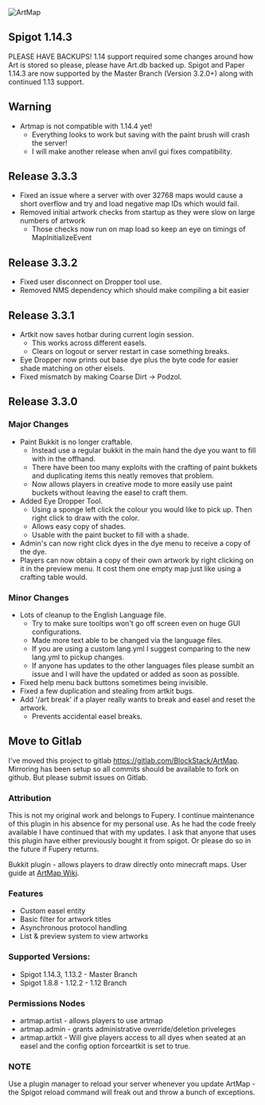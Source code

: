 ![ArtMap](http://puu.sh/kRWAF/2c81256338.jpg)

## Spigot 1.14.3
PLEASE HAVE BACKUPS! 1.14 support required some changes around how Art is stored so please, please have Art.db backed up.
Spigot and Paper 1.14.3 are now supported by the Master Branch (Version 3.2.0+) along with continued 1.13 support.

## Warning
* Artmap is not compatible with 1.14.4 yet!
    - Everything looks to work but saving with the paint brush will crash the server!
    - I will make another release when anvil gui fixes compatibility.

## Release 3.3.3
* Fixed an issue where a server with over 32768 maps would cause a short overflow and try and load negative map IDs which would fail.
* Removed initial artwork checks from startup as they were slow on large numbers of artwork
    - Those checks now run on map load so keep an eye on timings of MapInitializeEvent

## Release 3.3.2
* Fixed user disconnect on Dropper tool use.
* Removed NMS dependency which should make compiling a bit easier

## Release 3.3.1
* Artkit now saves hotbar during current login session.
    - This works across different easels.
    - Clears on logout or server restart in case something breaks.
* Eye Dropper now prints out base dye plus the byte code for easier shade matching on other eisels.
* Fixed mismatch by making Coarse Dirt -> Podzol.

## Release 3.3.0
### Major Changes
* Paint Bukkit is no longer craftable.  
    - Instead use a regular bukkit in the main hand the dye you want to fill with in the offhand.
    - There have been too many exploits with the crafting of paint bukkets and duplicating items this neatly removes that problem.
    - Now allows players in creative mode to more easily use paint buckets without leaving the easel to craft them.
* Added Eye Dropper Tool.
    - Using a sponge left click the colour you would like to pick up. Then right click to draw with the color.
    - Allows easy copy of shades.
    - Usable with the paint bucket to fill with a shade.
* Admin's can now right click dyes in the dye menu to receive a copy of the dye.
* Players can now obtain a copy of their own artwork by right clicking on it in the preview menu.  It cost them one empty map just like using a crafting table would.

### Minor Changes
* Lots of cleanup to the English Language file.
    - Try to make sure tooltips won't go off screen even on huge GUI configurations.
    - Made more text able to be changed via the language files.
    - If you are using a custom lang.yml I suggest comparing to the new lang.yml to pickup changes.
    - If anyone has updates to the other languages files please sumbit an issue and I will have the updated or added as soon as possible.
* Fixed help menu back buttons sometimes being invisible.
* Fixed a few duplication and stealing from artkit bugs.
* Add '/art break' if a player really wants to break and easel and reset the artwork.
    - Prevents accidental easel breaks.

## Move to Gitlab
I've moved this project to gitlab https://gitlab.com/BlockStack/ArtMap.  Mirroring has been setup so all commits should be available to fork on github.  But please submit issues on Gitlab.

### Attribution
This is not my original work and belongs to Fupery.  I continue maintenance of this plugin in his absence for my personal use.  As he had the code freely available I have continued that with my updates.  I ask that anyone that uses this plugin have either previously bought it from spigot.  Or please do so in the future if Fupery returns.

Bukkit plugin - allows players to draw directly onto minecraft maps. 
User guide at [ArtMap Wiki](https://gitlab.com/BlockStack/ArtMap/wikis/home).

### Features
* Custom easel entity
* Basic filter for artwork titles
* Asynchronous protocol handling
* List & preview system to view artworks

### Supported Versions:
* Spigot 1.14.3, 1.13.2  - Master Branch
* Spigot 1.8.8 - 1.12.2 - 1.12 Branch

### Permissions Nodes
* artmap.artist - allows players to use artmap
* artmap.admin - grants administrative override/deletion priveleges
* artmap.artkit - Will give players access to all dyes when seated at an easel and the config option forceartkit is set to true.

### NOTE
Use a plugin manager to reload your server whenever you update ArtMap - the Spigot reload command will freak out and throw a bunch of exceptions.
